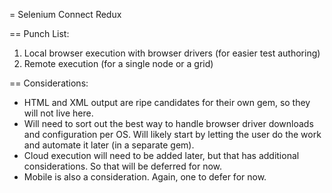 = Selenium Connect Redux

== Punch List:

1. Local browser execution with browser drivers (for easier test authoring)
2. Remote execution (for a single node or a grid)

== Considerations:

+ HTML and XML output are ripe candidates for their own gem, so they will not live here.
+ Will need to sort out the best way to handle browser driver downloads and configuration per OS. Will likely start by letting the user do the work and automate it later (in a separate gem).
+ Cloud execution will need to be added later, but that has additional considerations. So that will be deferred for now.
+ Mobile is also a consideration. Again, one to defer for now.
